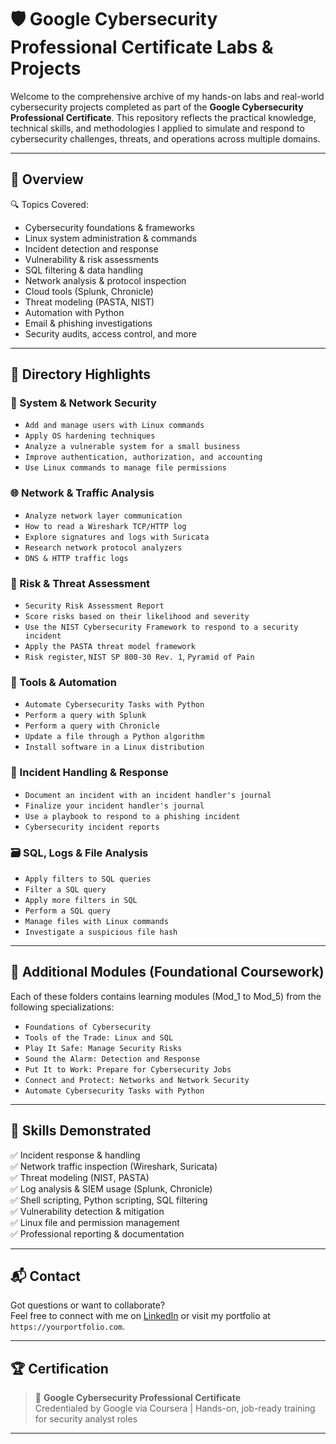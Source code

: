 # 🛡️ Google Cybersecurity Professional Certificate Labs & Projects

Welcome to the comprehensive archive of my hands-on labs and real-world cybersecurity projects completed as part of the **Google Cybersecurity Professional Certificate**. This repository reflects the practical knowledge, technical skills, and methodologies I applied to simulate and respond to cybersecurity challenges, threats, and operations across multiple domains.

---

## 🧭 Overview

🔍 Topics Covered:
- Cybersecurity foundations & frameworks  
- Linux system administration & commands  
- Incident detection and response  
- Vulnerability & risk assessments  
- SQL filtering & data handling  
- Network analysis & protocol inspection  
- Cloud tools (Splunk, Chronicle)  
- Threat modeling (PASTA, NIST)  
- Automation with Python  
- Email & phishing investigations  
- Security audits, access control, and more

---

## 📁 Directory Highlights

### 🔐 System & Network Security
- `Add and manage users with Linux commands`
- `Apply OS hardening techniques`
- `Analyze a vulnerable system for a small business`
- `Improve authentication, authorization, and accounting`
- `Use Linux commands to manage file permissions`

### 🌐 Network & Traffic Analysis
- `Analyze network layer communication`
- `How to read a Wireshark TCP/HTTP log`
- `Explore signatures and logs with Suricata`
- `Research network protocol analyzers`
- `DNS & HTTP traffic logs`

### 📝 Risk & Threat Assessment
- `Security Risk Assessment Report`
- `Score risks based on their likelihood and severity`
- `Use the NIST Cybersecurity Framework to respond to a security incident`
- `Apply the PASTA threat model framework`
- `Risk register`, `NIST SP 800-30 Rev. 1`, `Pyramid of Pain`

### 🧰 Tools & Automation
- `Automate Cybersecurity Tasks with Python`
- `Perform a query with Splunk`
- `Perform a query with Chronicle`
- `Update a file through a Python algorithm`
- `Install software in a Linux distribution`

### 📧 Incident Handling & Response
- `Document an incident with an incident handler's journal`
- `Finalize your incident handler's journal`
- `Use a playbook to respond to a phishing incident`
- `Cybersecurity incident reports`

### 🗃️ SQL, Logs & File Analysis
- `Apply filters to SQL queries`
- `Filter a SQL query`
- `Apply more filters in SQL`
- `Perform a SQL query`
- `Manage files with Linux commands`
- `Investigate a suspicious file hash`

---

## 🧪 Additional Modules (Foundational Coursework)

Each of these folders contains learning modules (Mod_1 to Mod_5) from the following specializations:

- `Foundations of Cybersecurity`
- `Tools of the Trade: Linux and SQL`
- `Play It Safe: Manage Security Risks`
- `Sound the Alarm: Detection and Response`
- `Put It to Work: Prepare for Cybersecurity Jobs`
- `Connect and Protect: Networks and Network Security`
- `Automate Cybersecurity Tasks with Python`

---

## 🧠 Skills Demonstrated

✅ Incident response & handling  
✅ Network traffic inspection (Wireshark, Suricata)  
✅ Threat modeling (NIST, PASTA)  
✅ Log analysis & SIEM usage (Splunk, Chronicle)  
✅ Shell scripting, Python scripting, SQL filtering  
✅ Vulnerability detection & mitigation  
✅ Linux file and permission management  
✅ Professional reporting & documentation  

---

## 📬 Contact

Got questions or want to collaborate?  
Feel free to connect with me on [LinkedIn](https://www.linkedin.com/in/willieconway) or visit my portfolio at `https://yourportfolio.com`.

---

## 🏆 Certification

> 📜 **Google Cybersecurity Professional Certificate**  
> Credentialed by Google via Coursera | Hands-on, job-ready training for security analyst roles

---
